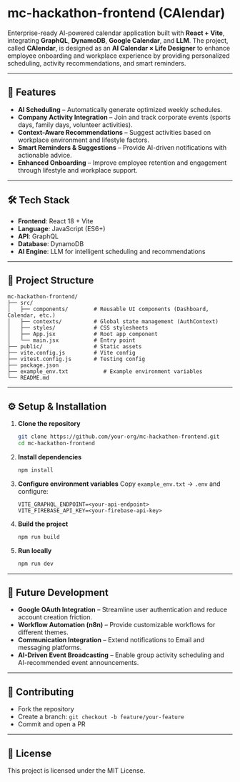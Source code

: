 # mc-hackathon-frontend (CAIendar)

Enterprise-ready AI-powered calendar application built with **React + Vite**, integrating **GraphQL**, **DynamoDB**, **Google Calendar**, and **LLM**.
The project, called **CAIendar**, is designed as an **AI Calendar × Life Designer** to enhance employee onboarding and workplace experience by providing personalized scheduling, activity recommendations, and smart reminders.

---

## 🚀 Features

* **AI Scheduling** – Automatically generate optimized weekly schedules.
* **Company Activity Integration** – Join and track corporate events (sports days, family days, volunteer activities).
* **Context-Aware Recommendations** – Suggest activities based on workplace environment and lifestyle factors.
* **Smart Reminders & Suggestions** – Provide AI-driven notifications with actionable advice.
* **Enhanced Onboarding** – Improve employee retention and engagement through lifestyle and workplace support.

---

## 🛠 Tech Stack

* **Frontend**: React 18 + Vite
* **Language**: JavaScript (ES6+)
* **API**: GraphQL
* **Database**: DynamoDB
* **AI Engine**: LLM for intelligent scheduling and recommendations

---

## 📂 Project Structure

```
mc-hackathon-frontend/
├── src/
│   ├── components/        # Reusable UI components (Dashboard, Calendar, etc.)
│   ├── contexts/          # Global state management (AuthContext)
│   ├── styles/            # CSS stylesheets
│   ├── App.jsx            # Root app component
│   └── main.jsx           # Entry point
├── public/                # Static assets
├── vite.config.js         # Vite config
├── vitest.config.js       # Testing config
├── package.json
├── example_env.txt           # Example environment variables
└── README.md
```

---

## ⚙️ Setup & Installation

1. **Clone the repository**

   ```bash
   git clone https://github.com/your-org/mc-hackathon-frontend.git
   cd mc-hackathon-frontend
   ```

2. **Install dependencies**

   ```bash
   npm install
   ```

3. **Configure environment variables**
   Copy `example_env.txt` → `.env` and configure:

   ```env
   VITE_GRAPHQL_ENDPOINT=<your-api-endpoint>
   VITE_FIREBASE_API_KEY=<your-firebase-api-key>
   ```

4. **Build the project**

   ```bash
   npm run build
   ```

5. **Run locally**

   ```bash
   npm run dev
   ```

---

## 🔮 Future Development

* **Google OAuth Integration** – Streamline user authentication and reduce account creation friction.
* **Workflow Automation (n8n)** – Provide customizable workflows for different themes.
* **Communication Integration** – Extend notifications to Email and messaging platforms.
* **AI-Driven Event Broadcasting** – Enable group activity scheduling and AI-recommended event announcements.

---

## 👥 Contributing

* Fork the repository
* Create a branch: `git checkout -b feature/your-feature`
* Commit and open a PR

---

## 📜 License

This project is licensed under the MIT License.
